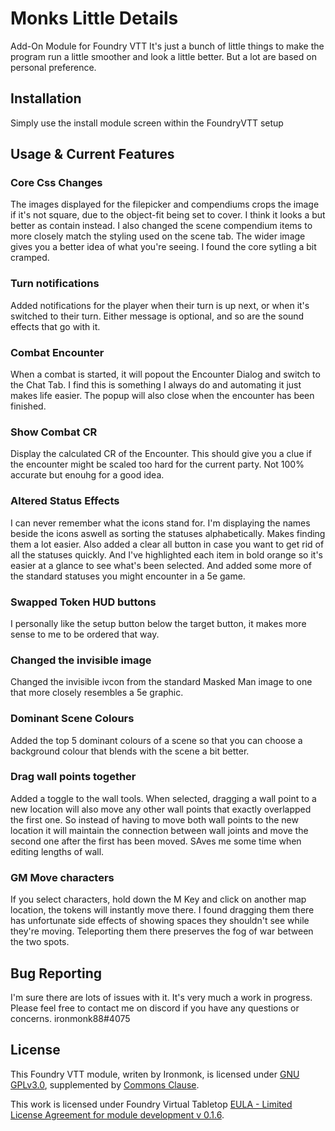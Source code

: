 # Monks Little Details
Add-On Module for Foundry VTT
It's just a bunch of little things to make the program run a little smoother and look a little better.  But a lot are based on personal preference.

## Installation
Simply use the install module screen within the FoundryVTT setup

## Usage & Current Features

### Core Css Changes
The images displayed for the filepicker and compendiums crops the image if it's not square, due to the object-fit being set to cover.  I think it looks a but better as contain instead.  I also changed the scene compendium items to more closely match the styling used on the scene tab.  The wider image gives you a better idea of what you're seeing.  I found the core sytling a bit cramped.

### Turn notifications
Added notifications for the player when their turn is up next, or when it's switched to their turn.  Either message is optional, and so are the sound effects that go with it.

### Combat Encounter
When a combat is started, it will popout the Encounter Dialog and switch to the Chat Tab.  I find this is something I always do and automating it just makes life easier.  The popup will also close when the encounter has been finished.

### Show Combat CR
Display the calculated CR of the Encounter.  This should give you a clue if the encounter might be scaled too hard for the current party.  Not 100% accurate but enouhg for a good idea.

### Altered Status Effects
I can never remember what the icons stand for.  I'm displaying the names beside the icons aswell as sorting the statuses alphabetically.  Makes finding them a lot easier.  Also added a clear all button in case you want to get rid of all the statuses quickly.  And I've highlighted each item in bold orange so it's easier at a glance to see what's been selected.  And added some more of the standard statuses you might encounter in a 5e game.

### Swapped Token HUD buttons
I personally like the setup button below the target button, it makes more sense to me to be ordered that way.

### Changed the invisible image
Changed the invisible ivcon from the standard Masked Man image to one that more closely resembles a 5e graphic.

### Dominant Scene Colours
Added the top 5 dominant colours of a scene so that you can choose a background colour that blends with the scene a bit better.

### Drag wall points together
Added a toggle to the wall tools.  When selected, dragging a wall point to a new location will also move any other wall points that exactly overlapped the first one.  So instead of having to move both wall points to the new location it will maintain the connection between wall joints and move the second one after the first has been moved.  SAves me some time when editing lengths of wall.

### GM Move characters
If you select characters, hold down the M Key and click on another map location, the tokens will instantly move there.  I found dragging them there has unfortunate side effects of showing spaces they shouldn't see while they're moving.  Teleporting them there preserves the fog of war between the two spots.

## Bug Reporting
I'm sure there are lots of issues with it.  It's very much a work in progress.
Please feel free to contact me on discord if you have any questions or concerns. ironmonk88#4075

## License
This Foundry VTT module, writen by Ironmonk, is licensed under [GNU GPLv3.0](https://www.gnu.org/licenses/gpl-3.0.en.html), supplemented by [Commons Clause](https://commonsclause.com/).

This work is licensed under Foundry Virtual Tabletop [EULA - Limited License Agreement for module development v 0.1.6](http://foundryvtt.com/pages/license.html).

